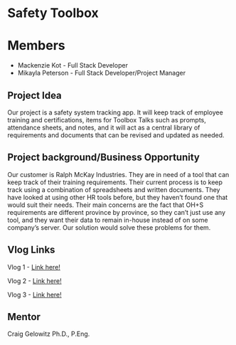 # Safety Toolbox

# Members
* Mackenzie Kot - Full Stack Developer
* Mikayla Peterson - Full Stack Developer/Project Manager

## Project Idea
Our project is a safety system tracking app. It will keep track of employee training and certifications, items for Toolbox Talks such as prompts, attendance sheets, and notes, and it will act as a central library of requirements and documents that can be revised and updated as needed.

## Project background/Business Opportunity
Our customer is Ralph McKay Industries. They are in need of a tool that can keep track of their training requirements. Their current process is to keep track using a combination of spreadsheets and written documents. They have looked at using other HR tools before, but they haven’t found one that would suit their needs. Their main concerns are the fact that OH+S requirements are different province by province, so they can’t just use any tool, and they want their data to remain in-house instead of on some company’s server. Our solution would solve these problems for them.

## Vlog Links
Vlog 1 - [Link here!](https://youtu.be/MCdWYfqRIfA)

Vlog 2 - [Link here!](https://youtu.be/ryfXBUEsTb4)

Vlog 3 - [Link here!](https://youtu.be/tpB5mSMG9_Y)

## Mentor
Craig Gelowitz Ph.D., P.Eng.
